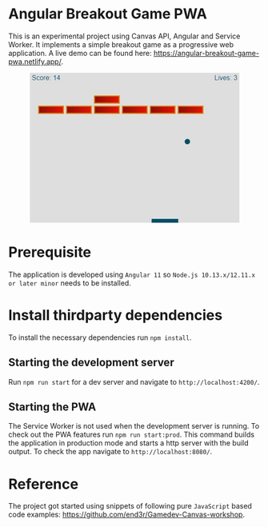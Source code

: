 # Angular Breakout Game PWA

This is an experimental project using Canvas API, Angular and Service Worker.
It implements a simple breakout game as a progressive web application.
A live demo can be found here: https://angular-breakout-game-pwa.netlify.app/.
<p align="center">
    <img src="screenshot.jpg" alt="Demo image"/>
</p>

# Prerequisite

The application is developed using `Angular 11` so `Node.js 10.13.x/12.11.x or later minor` needs to be installed. 

# Install thirdparty dependencies

To install the necessary dependencies run `npm install`.

## Starting the development server

Run `npm run start` for a dev server and navigate to `http://localhost:4200/`. 

## Starting the PWA

The Service Worker is not used when the development server is running. To check out the PWA features run `npm run start:prod`. This command builds the application in production mode and starts a http server with the build output. To check the app navigate to `http://localhost:8080/`.

# Reference
The project got started using snippets of following pure `JavaScript` based code examples: https://github.com/end3r/Gamedev-Canvas-workshop.